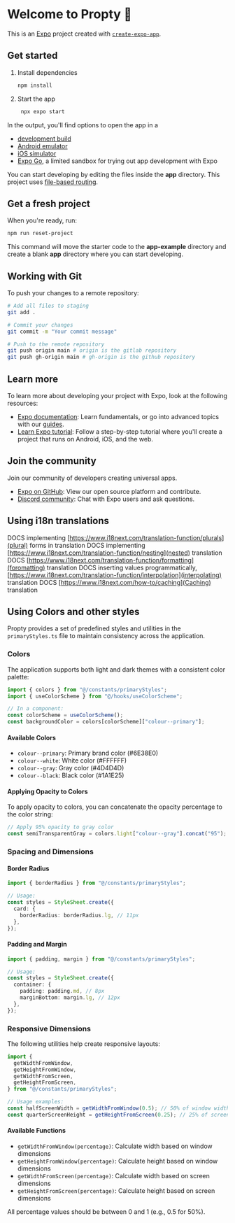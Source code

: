 # Welcome to Propty 👋

This is an [Expo](https://expo.dev) project created with [`create-expo-app`](https://www.npmjs.com/package/create-expo-app).

## Get started

1. Install dependencies

   ```bash
   npm install
   ```

2. Start the app

   ```bash
    npx expo start
   ```

In the output, you'll find options to open the app in a

- [development build](https://docs.expo.dev/develop/development-builds/introduction/)
- [Android emulator](https://docs.expo.dev/workflow/android-studio-emulator/)
- [iOS simulator](https://docs.expo.dev/workflow/ios-simulator/)
- [Expo Go](https://expo.dev/go), a limited sandbox for trying out app development with Expo

You can start developing by editing the files inside the **app** directory. This project uses [file-based routing](https://docs.expo.dev/router/introduction).

## Get a fresh project

When you're ready, run:

```bash
npm run reset-project
```

This command will move the starter code to the **app-example** directory and create a blank **app** directory where you can start developing.

## Working with Git

To push your changes to a remote repository:

```bash
# Add all files to staging
git add .

# Commit your changes
git commit -m "Your commit message"

# Push to the remote repository
git push origin main # origin is the gitlab repository
git push gh-origin main # gh-origin is the github repository
```

## Learn more

To learn more about developing your project with Expo, look at the following resources:

- [Expo documentation](https://docs.expo.dev/): Learn fundamentals, or go into advanced topics with our [guides](https://docs.expo.dev/guides).
- [Learn Expo tutorial](https://docs.expo.dev/tutorial/introduction/): Follow a step-by-step tutorial where you'll create a project that runs on Android, iOS, and the web.

## Join the community

Join our community of developers creating universal apps.

- [Expo on GitHub](https://github.com/expo/expo): View our open source platform and contribute.
- [Discord community](https://chat.expo.dev): Chat with Expo users and ask questions.

## Using i18n translations

DOCS implementing [https://www.i18next.com/translation-function/plurals](plural) forms in translation
DOCS implementing [https://www.i18next.com/translation-function/nesting](nested) translation
DOCS [https://www.i18next.com/translation-function/formatting](foromatting) translation
DOCS inserting values programmatically, [https://www.i18next.com/translation-function/interpolation](interpolating) translation
DOCS [https://www.i18next.com/how-to/caching](Caching) translation

## Using Colors and other styles

Propty provides a set of predefined styles and utilities in the `primaryStyles.ts` file to maintain consistency across the application.

### Colors

The application supports both light and dark themes with a consistent color palette:

```typescript
import { colors } from "@/constants/primaryStyles";
import { useColorScheme } from "@/hooks/useColorScheme";

// In a component:
const colorScheme = useColorScheme();
const backgroundColor = colors[colorScheme]["colour--primary"];
```

#### Available Colors

- `colour--primary`: Primary brand color (#6E38E0)
- `colour--white`: White color (#FFFFFF)
- `colour--gray`: Gray color (#4D4D4D)
- `colour--black`: Black color (#1A1E25)

#### Applying Opacity to Colors

To apply opacity to colors, you can concatenate the opacity percentage to the color string:

```typescript
// Apply 95% opacity to gray color
const semiTransparentGray = colors.light["colour--gray"].concat("95");
```

### Spacing and Dimensions

#### Border Radius

```typescript
import { borderRadius } from "@/constants/primaryStyles";

// Usage:
const styles = StyleSheet.create({
  card: {
    borderRadius: borderRadius.lg, // 11px
  },
});
```

#### Padding and Margin

```typescript
import { padding, margin } from "@/constants/primaryStyles";

// Usage:
const styles = StyleSheet.create({
  container: {
    padding: padding.md, // 8px
    marginBottom: margin.lg, // 12px
  },
});
```

### Responsive Dimensions

The following utilities help create responsive layouts:

```typescript
import {
  getWidthFromWindow,
  getHeightFromWindow,
  getWidthFromScreen,
  getHeightFromScreen,
} from "@/constants/primaryStyles";

// Usage examples:
const halfScreenWidth = getWidthFromWindow(0.5); // 50% of window width
const quarterScreenHeight = getHeightFromScreen(0.25); // 25% of screen height
```

#### Available Functions

- `getWidthFromWindow(percentage)`: Calculate width based on window dimensions
- `getHeightFromWindow(percentage)`: Calculate height based on window dimensions
- `getWidthFromScreen(percentage)`: Calculate width based on screen dimensions
- `getHeightFromScreen(percentage)`: Calculate height based on screen dimensions

All percentage values should be between 0 and 1 (e.g., 0.5 for 50%).
